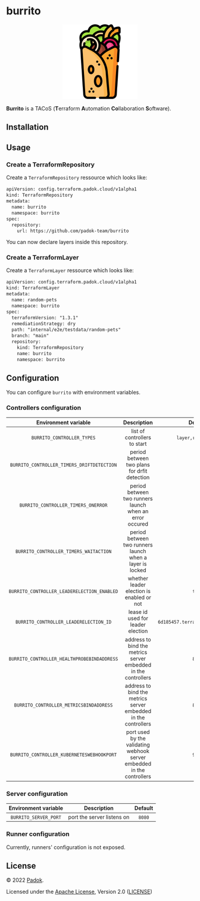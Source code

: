 # burrito

<p align="center"><img src="./assets/icon/burrito.png" width="200px" /></p>

**Burrito** is a TACoS (**T**erraform **A**utomation **Co**llaboration **S**oftware). 

## Installation

## Usage

### Create a TerraformRepository

Create a `TerraformRepository` ressource which looks like:

```
apiVersion: config.terraform.padok.cloud/v1alpha1
kind: TerraformRepository
metadata:
  name: burrito
  namespace: burrito
spec:
  repository:
    url: https://github.com/padok-team/burrito
```

You can now declare layers inside this repository.

### Create a TerraformLayer

Create a `TerraformLayer` ressource which looks like:

```
apiVersion: config.terraform.padok.cloud/v1alpha1
kind: TerraformLayer
metadata:
  name: random-pets
  namespace: burrito
spec:
  terraformVersion: "1.3.1"
  remediationStrategy: dry
  path: "internal/e2e/testdata/random-pets"
  branch: "main"
  repository:
    kind: TerraformRepository
    name: burrito
    namespace: burrito
```

## Configuration

You can configure `burrito` with environment variables.

### Controllers configuration

|            Environment variable             |                              Description                               |             Default              |
| :-----------------------------------------: | :--------------------------------------------------------------------: | :------------------------------: |
|         `BURRITO_CONTROLLER_TYPES`          |                      list of controllers to start                      |        `layer,repository`        |
| `BURRITO_CONTROLLER_TIMERS_DRIFTDETECTION`  |              period between two plans for drfit detection              |              `20m`               |
|     `BURRITO_CONTROLLER_TIMERS_ONERROR`     |        period between two runners launch when an error occured         |               `1m`               |
|   `BURRITO_CONTROLLER_TIMERS_WAITACTION`    |        period between two runners launch when a layer is locked        |               `1m`               |
| `BURRITO_CONTROLLER_LEADERELECTION_ENABLED` |               whether leader election is enabled or not                |              `true`              |
|   `BURRITO_CONTROLLER_LEADERELECTION_ID`    |                   lease id used for leader election                    | `6d185457.terraform.padok.cloud` |
| `BURRITO_CONTROLLER_HEALTHPROBEBINDADDRESS` |     address to bind the metrics server embedded in the controllers     |             `8080`              |
|   `BURRITO_CONTROLLER_METRICSBINDADDRESS`   |     address to bind the metrics server embedded in the controllers     |             `8081`              |
| `BURRITO_CONTROLLER_KUBERNETESWEBHOOKPORT`  | port used by the validating webhook server embedded in the controllers |              `9443`              |

### Server configuration

| Environment variable  |        Description         | Default |
| :-------------------: | :------------------------: | :-----: |
| `BURRITO_SERVER_PORT` | port the server listens on | `8080`  |

### Runner configuration

Currently, runners' configuration is not exposed.

## License

© 2022 [Padok](https://www.padok.fr/).

Licensed under the [Apache License](https://www.apache.org/licenses/LICENSE-2.0), Version 2.0 ([LICENSE](./LICENSE))
